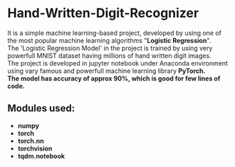 # Hand-Written-Digit-Recognizer
It is a simple machine learning-based project, developed by using one of the most popular machine learning algorithms "<b>Logistic Regression</b>".
<br> The 'Logistic Regression Model' in the project is trained by using very powerfull MNIST dataset having millions of hand written digit images.
<br> The project is developed in jupyter notebook under Anaconda environment using vary famous and powerfull machine learning library <b>PyTorch<b>.
<br> The model has accuracy of approx <b>90%</b>, which is good for few lines of code.
## Modules used:
* numpy
* torch
* torch.nn
* torchvision
* tqdm.notebook
